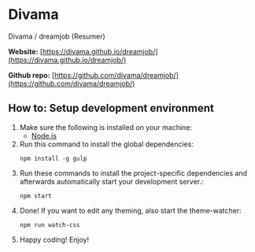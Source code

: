 # Divama
Divama / dreamjob (Resumer)

**Website:** 
[https://divama.github.io/dreamjob/](https://divama.github.io/dreamjob/)

**Github repo:**
[https://github.com/divama/dreamjob/](https://github.com/divama/dreamjob/)

## How to: Setup development environment
1. Make sure the following is installed on your machine:
    - [Node.js](http://nodejs.org/)
2. Run this command to install the global dependencies:
    ```
    npm install -g gulp
    ```
3. Run these commands to install the project-specific dependencies and afterwards automatically start your development server.:
    ```
    npm start
    ```
4. Done! If you want to edit any theming, also start the theme-watcher:
    ```
    npm run watch-css
    ```
5. Happy coding! Enjoy!